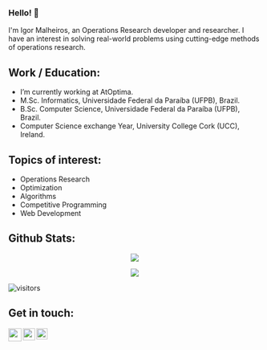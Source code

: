 ### Hello! 👋

<!--
**igormalheiros/igormalheiros** is a ✨ _special_ ✨ repository because its `README.md` (this file) appears on your GitHub profile. -->

I'm Igor Malheiros, an Operations Research developer and researcher. I have an interest in solving real-world problems using cutting-edge methods of operations research.

## Work / Education:

- I’m currently working at AtOptima.
- M.Sc. Informatics, Universidade Federal da Paraíba (UFPB), Brazil.
- B.Sc. Computer Science, Universidade Federal da Paraíba (UFPB), Brazil.
- Computer Science exchange Year, University College Cork (UCC), Ireland.

## Topics of interest:

- Operations Research
- Optimization
- Algorithms
- Competitive Programming
- Web Development

## Github Stats:

<p align="center">
  <img src="https://github-readme-stats.vercel.app/api?username=igormalheiros&show_icons=true&theme=gotham" />
</>
<p align="center">
  <img src="https://github-readme-stats-eight-theta.vercel.app/api/top-langs/?username=igormalheiros&layout=compact&langs_count=8&theme=gotham" />
</>
<br />

![visitors](https://visitor-badge.laobi.icu/badge?page_id=igormalheiros.igormalheiros)

## Get in touch:

<a href="mailto:igormalheiros92@gmail.com">
  <img align="left" width="26px" src="https://cdn.jsdelivr.net/npm/simple-icons@v3/icons/gmail.svg" />
</a>
<a href="https://www.linkedin.com/in/igormalheiros/">
  <img align="left" width="24px" src="https://cdn.jsdelivr.net/npm/simple-icons@v3/icons/linkedin.svg"  />
</a>
<a href="https://scholar.google.com.br/citations?hl=en&user=9XGfHjUAAAAJ">
  <img align="left" alt="Igor's scholar" width="22px" src="https://cdn.jsdelivr.net/npm/simple-icons@3.13.0/icons/googlescholar.svg" />
</a>
